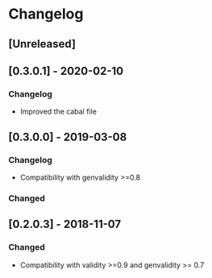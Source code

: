 # Changelog

## [Unreleased]

## [0.3.0.1] - 2020-02-10

### Changelog

* Improved the cabal file

## [0.3.0.0] - 2019-03-08

### Changelog

* Compatibility with genvalidity >=0.8

### Changed

## [0.2.0.3] - 2018-11-07

### Changed

* Compatibility with validity >=0.9 and genvalidity >= 0.7
